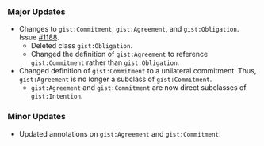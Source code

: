 ### Major Updates

- Changes to `gist:Commitment`, `gist:Agreement`, and `gist:Obligation`. Issue [#1188](https://github.com/semanticarts/gist/issues/1188).
  - Deleted class `gist:Obligation`.
  - Changed the definition of `gist:Agreement` to reference `gist:Commitment` rather than `gist:Obligation`. 
- Changed definition of `gist:Commitment` to a unilateral commitment. Thus, `gist:Agreement` is no longer a subclass of `gist:Commitment`.
  - `gist:Agreement` and `gist:Commitment` are now direct subclasses of `gist:Intention`. 
  

### Minor Updates
- Updated annotations on `gist:Agreement` and `gist:Commitment`. 